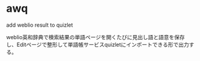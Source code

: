 # awq

add weblio result to quizlet

weblio英和辞典で検索結果の単語ページを開くたびに見出し語と語意を保存し、Editページで整形して単語帳サービスquizletにインポートできる形で出力する。
